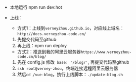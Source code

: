 
- 本地运行
npm run dev:hot

- 上线：
    - 方式1：上线到`verneyZhou.github.io`，对应线上域名：`http://docs.verneyzhou-code.cn/`
    1. 先提交代码至github
    2. 再上线：npm run deploy

    - 方式2：推送到我的阿里云服务器`https://www.verneyzhou-code.cn/blog/`
    1. 先在 config.js 修改` base: '/blog/'`, 再提交代码至github
    2. `ssh root@verney-zhou`，终端连接远程阿里云服务器
    3. 然后`cd /vue-blog`，执行上线脚本：`./update-blog.sh`